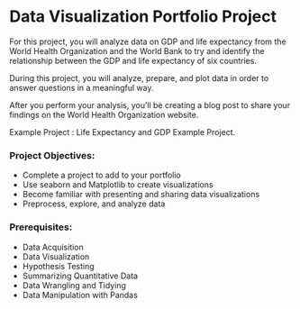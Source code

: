 # Data Visualization Portfolio Project

For this project, you will analyze data on GDP and life expectancy from the World Health Organization and the World Bank to try and identify the relationship between the GDP and life expectancy of six countries.

During this project, you will analyze, prepare, and plot data in order to answer questions in a meaningful way.

After you perform your analysis, you’ll be creating a blog post to share your findings on the World Health Organization website.

Example Project : Life Expectancy and GDP Example Project.

### Project Objectives:
- Complete a project to add to your portfolio
- Use seaborn and Matplotlib to create visualizations
- Become familiar with presenting and sharing data visualizations
- Preprocess, explore, and analyze data

### Prerequisites:
- Data Acquisition
- Data Visualization
- Hypothesis Testing
- Summarizing Quantitative Data
- Data Wrangling and Tidying
- Data Manipulation with Pandas
